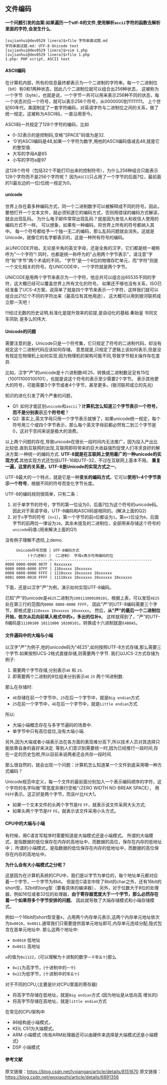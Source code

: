 ## 文件编码

#### 一个问题引发的血案:如果遍历一个utf-8的文件,使用解析`ascii`字符的函数去解析里面的字符,会发生什么.

    [sujianhui@dev0529 linera]$>file 字符串面试题.md
    字符串面试题.md: UTF-8 Unicode text
    [sujianhui@dev0529 linera]$>vim 1.php
    [sujianhui@dev0529 linera]$>file 1.php 
    1.php: PHP script, ASCII text

#### ASCII编码

在计算机内部，所有的信息最终都表示为一个二进制的字符串。每一个二进制位（bit）有0和1两种状态，因此八个二进制位就可以组合出256种状态，
这被称为一个字节（byte）。也就是说，一个字节一共可以用来表示256种不同的状态，每一个状态对应一个符号，就可以表示256个符号，从0000000到11111111。
上个世纪60年代，美国制定了一套字符编码，对英语字符与二进制位之间的关系，做了统一规定。这被称为ASCII码，一直沿用至今。

ASCII码一共规定了128个字符的编码，比如

 - 0-32表示的是控制码,空格"SPACE"码值为是32.
 - '0'的ASCII编码是48,如果一个字符为数字,用他的ASCII编码值减去48,就是它的整型值.
 - 大写的字母A是65
 - 小写的字符a是97

这128个符号（包括32个不能打印出来的控制符号），为什么256种组合只能表示128个字符而不是256个字符呢？
因为`ASCII`只占用了一个字节的后面7位，最前面的1(最左边的一位)位统一规定为0。

#### unicode

世界上存在着多种编码方式，同一个二进制数字可以被解释成不同的符号。因此，要想打开一个文本文件，就必须知道它的编码方式，否则用错误的编码方式解读，就会出现乱码。
为什么电子邮件常常出现乱码？就是因为发信人和收信人使用的编码方式不一样。
可以想象，如果有一种编码，将世界上所有的符号都纳入其中。
每一个符号都给予一个独一无二的编码，那么乱码问题就会消失。这就是Unicode，就像它的名字都表示的，这是一种所有符号的编码。

从UNICODE开始，无论是半角的英文字母，还是全角的汉字，它们都是统一被称呼为"一个字符"!
同时，也都是统一称呼为的"占用两个字节表示"，请注意"字符"和"字节"两个术语的不同，
"字节"是一个8位的物理存贮单元，而"字符"则是一个文化相关的符号。在UNICODE中，一个字符就是两个字节。

UNICODE是用两个字节来表示为一个字符，他总共可以组合出65535不同的字符，这大概已经可以覆盖世界上所有文化的符号。
如果还不够也没有关系，ISO已经准备了UCS-4方案，说简单了就是四个字节来表示一个字符，这样我们就可以组合出21亿个不同的字符出来（最高位有其他用途），
这大概可以用到银河联邦成立那一天吧！

!!!经过无数的历史证明,标准化是提升效率的前提,是自动化的基础.秦始皇 书同文 车同轨 是多么的伟大.

#### Unicode的问题

需要注意的是，Unicode只是一个符号集，它只规定了符号的二进制代码，却没有规定这个二进制代码应该如何存储。
意思就是,只规定了逻辑上该如何表示,但是没有规定在物理机上如何实现.因为物理机的架构可能不同,导致字节相关操作存在差异.

比如，汉字"严”的unicode是十六进制数4E25，转换成二进制数足足有15位（100111000100101），也就是说这个符号的表示至少需要2个字节。
表示其他更大的符号，可能需要3个字节或者4个字节，甚至更多。(银河联邦成立的先兆)

知识的进化引发了两个严重的问题，

 - Q1: 如何才能区别`unicode`和`ascii`？**计算机怎么知道三个字节表示一个符号，而不是分别表示三个符号呢**？
 - Q2: 事实上,英文字母只用一个字节表示就够了，如果unicode统一规定，每个符号用三个或四个字节表示，那么每个英文字母前都必然有二到三个字节是0，这对于空间来说是极大的浪费。

以上两个问题的存在,导致unicode在很长一段时间内无法推广，因为投入产出比比较低.直到互联网的出现,互联网即将带来的巨大收益强烈促使人们寻求良好的解决方案:一种统一的编码方式.
**UTF-8就是在互联网上使用最广的一种unicode的实现方式**.其他实现方式还包括UTF-16和UTF-32，不过在互联网上基本不用。
**重复一遍，这里的关系是，UTF-8是Unicode的实现方式之一**。

UTF-8最大的一个特点，就是它是一种**变长的编码方式**。它可以**使用1~4个字节表示一个符号**，根据不同的符号而变化字节长度。

UTF-8的编码规则很简单，只有二条：

 1. 对于单字节的符号，字节的第一位设为0，后面7位为这个符号的unicode码。因此对于英语字母，UTF-8编码和ASCII码是相同的。(解决上面的Q2)
 1. 对于`n`字节的符号（`n>1`），第一个字节的前`n`位都设为`1`，第`n+1`位设为`0`，后面字节的前两位一律设为`10`。其余未提及的二进制位，全部用来存储这个符号的`unicode`码值.(用来解决上面的Q1)

没有例子理解不透彻,上demo.

         Unicode符号范围 | UTF-8编码方式
              (十六进制) | （二进制） 字母x表示可用编码的位
    --------------------+---------------------------------------------
    0000 0000-0000 007F | 0xxxxxxx
    0000 0080-0000 07FF | 110xxxxx 10xxxxxx
    0000 0800-0000 FFFF | 1110xxxx 10xxxxxx 10xxxxxx
    0001 0000-0010 FFFF | 11110xxx 10xxxxxx 10xxxxxx 10xxxxxx

下面，还是以汉字"严”为例，演示如何实现UTF-8编码。

已知"严”的unicode是`4E25`二进制为`100111000100101`，根据上表，可以发现`4E25`处在第三行的范围内`0000 0800-0000 FFFF`，
因此"严”的UTF-8编码需要三个字节，即格式是`1110xxxx 10xxxxxx 10xxxxxx`。
然后，**从"严”的最后一个二进制位开始，依次从后向前填入格式中的`x`，多出的位补`0`**。
这样就得到了，"严”的UTF-8编码是`11100100 10111000 10100101`，转换成十六进制就是`E4B8A5`。

#### 文件遍码中的大端与小端

以汉字"严"为例子,他的unicode码为"4E25",如何按照UTF-8方式存储,那么需要三个字节.如果按照UCS-2格式直接存储,则需要两个字节.
我们以UCS-2方式存储为例子:

 1. 需要两个字节存储,分别表示`4E` 和 `25`.
 1. 即需要两个二进制的8位组来分别表示`4E` `25` 两个16进制数.

那么在存储时:

 - `4E`存储在前一个字节中，`25`在后一个字节中，就是`Big endian`方式
 - `25`在前一个字节中，`4E`在后一个字节中，就是`Little endian`方式

所以:
    
 - 大端小端概念存在与多字节遍码的场景中.
 - 单字节中只有高位低位,没有大端小端.

另外,因为大端或者小端表示法在各方面的表现难分高下,所以技术人员对其选择只能依靠自身的喜好来决定.
等到人们意识到需要统一时,因为已经推行一段时间,存在一定的历史包袱,所以目前来说两者还会共存一段时间.

那么很自然的，就会出现一个问题：计算机怎么知道某一个文件到底采用哪一种方式编码？

Unicode规范中定义，每一个文件的最前面分别加入一个表示编码顺序的字符，这个字符的名字叫做”零宽度非换行空格“（ZERO WIDTH NO-BREAK SPACE），
用`FEFF`表示。这正好是两个字节，而且`FF`比`FE`大1。

 - 如果一个文本文件的头两个字节是`FE` `FF`，就表示该文件采用大头方式;
 - 如果头两个字节是`FF` `FE`，就表示该文件采用小头方式。

#### CPU中的大端与小端

有时候，用C语言写程序时需要知道是大端模式还是小端模式。 
所谓的大端模式，是指数据的低位保存在内存的高地址中，而数据的高位，保存在内存的低地址中；
所谓的小端模式，是指数据的低位保存在内存的低地址中，而数据的高位保存在内存的高地址中。

**为什么会有大小端模式之分呢？**

这是因为在计算机系统的CPU中，我们是以字节为单位的，每个地址单元都对应着一个字节，一个字节为8bit。
但是在C语言中除了8bit的char之外，还有16bit的short型，32bit的long型（要看具体的编译器），
另外，对于位数大于8位的处理器，例如16位或者32位的处理器，**由于寄存器宽度大于一个字节，那么必然存在着一个如果将多个字节安排的问题**。
因此就导致了大端存储模式和小端存储模式。

例如一个16bit的short型变量x，占用两个内存单元表示,这两个内存单元地址依次为`0x0010`，`0x0011`.通常我们只需要提供首单元地址即可,内存单元连续分配,隐式包含在首单元地址中.
那么这两个地址中:

 - `0x0010` 低地址
 - `0x0011` 高地址

`x`的值为`0x1122`，(可以理解为十进制的数字`一千零五十`)那么

 - `0x11`为高字节，(十进制中的`一千`)
 - `0x22`为低字节，(十进制中的`零五十`)

对于不同的CPU,(主要是针对CPU里面的寄存器) 
 
 - 将高字节存储在低地址，就是`Big endian`方式 (因为地址是从低向高 增长的)
 - 将高字节存储在高地址，就是`little endian`方式
 
在常见的CPU架构中

 - 86结构是小端模式，
 - KEIL C51为大端模式。
 - ARM 小端模式 (有些ARM处理器还可以由硬件来选择是大端模式还是小端模式)
 - DSP 小端模式

#### 参考文献

原文链接：https://blog.csdn.net/lvxiangan/article/details/8151670
原文链接：https://blog.csdn.net/woxiaozhi/article/details/6891356